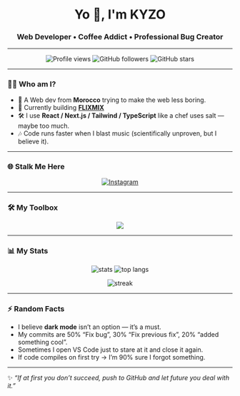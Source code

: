 <h1 align="center">Yo 👋, I'm KYZO</h1>
<h3 align="center">Web Developer • Coffee Addict • Professional Bug Creator</h3>

---

<p align="center">
  <img src="https://komarev.com/ghpvc/?username=KYZO100&label=Profile%20Views&color=0e75b6&style=flat" alt="Profile views" />
  <img src="https://img.shields.io/github/followers/KYZO100?label=Followers&style=social" alt="GitHub followers" />
  <img src="https://img.shields.io/github/stars/KYZO100?label=Stars&style=social" alt="GitHub stars" />
</p>

---

### 🧑‍💻 Who am I?  
- 🚀 A Web dev from **Morocco** trying to make the web less boring.  
- 🔭 Currently building **[FLIXMIX](https://flixmix.vercel.app)**
- 🛠 I use **React / Next.js / Tailwind / TypeScript** like a chef uses salt — maybe too much.  
- 🎶 Code runs faster when I blast music (scientifically unproven, but I believe it).  

---

### 🌐 Stalk Me Here  
<p align="center">
  <a href="https://instagram.com/kyzo.py" target="_blank">
    <img src="https://img.shields.io/badge/Instagram-%23E4405F.svg?&style=for-the-badge&logo=instagram&logoColor=white" alt="Instagram"/>
  </a>

</p>

---

### 🛠️ My Toolbox  
<p align="center">
  <img src="https://skillicons.dev/icons?i=html,css,js,ts,react,nextjs,nodejs,tailwind,git,github,figma,firebase,postman,python,selenium,puppeteer,heroku" />
</p>

---

### 📊 My Stats
<p align="center">
  <img src="https://github-readme-stats.vercel.app/api?username=KYZO100&show_icons=true&theme=radical" alt="stats" />
  <img src="https://github-readme-stats.vercel.app/api/top-langs/?username=KYZO100&layout=compact&theme=radical" alt="top langs" />
</p>

<p align="center">
  <img src="https://github-readme-streak-stats.herokuapp.com/?user=KYZO100&theme=radical" alt="streak" />
</p>

---

### ⚡ Random Facts  
- I believe **dark mode** isn’t an option — it’s a must.  
- My commits are 50% “Fix bug”, 30% “Fix previous fix”, 20% “added something cool”.  
- Sometimes I open VS Code just to stare at it and close it again.  
- If code compiles on first try → I’m 90% sure I forgot something.  

---

✨ _“If at first you don’t succeed, push to GitHub and let future you deal with it.”_
